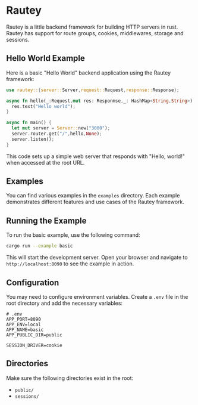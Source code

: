 # Rautey

Rautey is a little backend framework for building HTTP servers in rust. Rautey has support for route groups, cookies, middlewares, storage and sessions.

## Hello World Example

Here is a basic "Hello World" backend application using the Rautey framework:

```rust
use rautey::{server::Server,request::Request,response::Response};

async fn hello(_:Request,mut res: Responmse,_: HashMap<String,String>) {
  res.text("Hello world");
}

async fn main() {
  let mut server = Server::new("3000");
  server.router.get("/",hello,None);
  server.listen();
}
```

This code sets up a simple web server that responds with "Hello, world!" when accessed at the root URL.

## Examples

You can find various examples in the `examples` directory. Each example demonstrates different features and use cases of the Rautey framework.

## Running the Example

To run the basic example, use the following command:

```bash
cargo run --example basic
```

This will start the development server. Open your browser and navigate to `http://localhost:8090` to see the example in action.

## Configuration

You may need to configure environment variables. Create a `.env` file in the root directory and add the necessary variables:

```env
# .env
APP_PORT=8090
APP_ENV=local
APP_NAME=basic
APP_PUBLIC_DIR=public

SESSION_DRIVER=cookie
```

## Directories

Make sure the following directories exist in the root:

- `public/`
- `sessions/`
